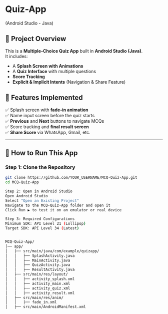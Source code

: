 # Quiz-App
(Android Studio - Java)

## 📌 Project Overview
This is a **Multiple-Choice Quiz App** built in **Android Studio (Java)**.  
It includes:
- A **Splash Screen with Animations**
- A **Quiz Interface** with multiple questions
- **Score Tracking**
- **Explicit & Implicit Intents** (Navigation & Share Feature)

## 📌 Features Implemented
✅ Splash screen with **fade-in animation**  
✅ Name input screen before the quiz starts  
✅ **Previous** and **Next** buttons to navigate MCQs  
✅ Score tracking and **final result screen**  
✅ **Share Score** via WhatsApp, Gmail, etc.  

---

## 🚀 How to Run This App
### Step 1: Clone the Repository
```sh
git clone https://github.com/YOUR_USERNAME/MCQ-Quiz-App.git
cd MCQ-Quiz-App

Step 2: Open in Android Studio
Open Android Studio
Select "Open an Existing Project"
Navigate to the MCQ-Quiz-App folder and open it
Click Run ▶ to test it on an emulator or real device

Step 3: Required Configurations
Minimum SDK: API Level 21 (Lollipop)
Target SDK: API Level 34 (Latest)


MCQ-Quiz-App/
│── app/
│   ├── src/main/java/com/example/quizapp/
│   │   ├── SplashActivity.java
│   │   ├── MainActivity.java
│   │   ├── QuizActivity.java
│   │   ├── ResultActivity.java
│   ├── src/main/res/layout/
│   │   ├── activity_splash.xml
│   │   ├── activity_main.xml
│   │   ├── activity_quiz.xml
│   │   ├── activity_result.xml
│   ├── src/main/res/anim/
│   │   ├── fade_in.xml
│   ├── src/main/AndroidManifest.xml
